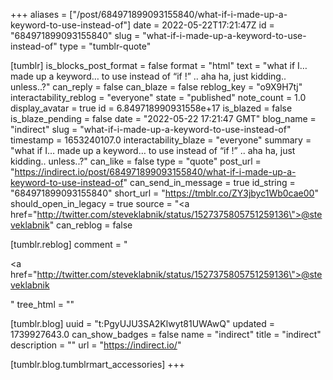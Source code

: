 +++
aliases = ["/post/684971899093155840/what-if-i-made-up-a-keyword-to-use-instead-of"]
date = 2022-05-22T17:21:47Z
id = "684971899093155840"
slug = "what-if-i-made-up-a-keyword-to-use-instead-of"
type = "tumblr-quote"

[tumblr]
is_blocks_post_format = false
format = "html"
text = "what if I… made up a keyword… to use instead of “if !” .. aha ha, just kidding.. unless..?"
can_reply = false
can_blaze = false
reblog_key = "o9X9H7tj"
interactability_reblog = "everyone"
state = "published"
note_count = 1.0
display_avatar = true
id = 6.849718990931558e+17
is_blazed = false
is_blaze_pending = false
date = "2022-05-22 17:21:47 GMT"
blog_name = "indirect"
slug = "what-if-i-made-up-a-keyword-to-use-instead-of"
timestamp = 1653240107.0
interactability_blaze = "everyone"
summary = "what if I… made up a keyword… to use instead of “if !” .. aha ha, just kidding.. unless..?"
can_like = false
type = "quote"
post_url = "https://indirect.io/post/684971899093155840/what-if-i-made-up-a-keyword-to-use-instead-of"
can_send_in_message = true
id_string = "684971899093155840"
short_url = "https://tmblr.co/ZY3jbyc1Wb0cae00"
should_open_in_legacy = true
source = "<a href=\"http://twitter.com/steveklabnik/status/1527375805751259136\">@steveklabnik</a>"
can_reblog = false

[tumblr.reblog]
comment = "<p><a href=\"http://twitter.com/steveklabnik/status/1527375805751259136\">@steveklabnik</a></p>"
tree_html = ""

[tumblr.blog]
uuid = "t:PgyUJU3SA2Klwyt81UWAwQ"
updated = 1739927643.0
can_show_badges = false
name = "indirect"
title = "indirect"
description = ""
url = "https://indirect.io/"

[tumblr.blog.tumblrmart_accessories]
+++
